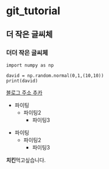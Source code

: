 # git_tutorial

## 더 작은 글씨체

### 더더 작은 글씨체

```
import numpy as np

david = np.random.normal(0,1,(10,10))
print(david)
```

[블로그 주소 추카](www.google.com.au)




- 파이팅
  - 파이팅2
    - 파이팅3
    
* 파이팅
  * 파이팅2
     * 파이팅3
    
**치킨**먹고싶습니다.
